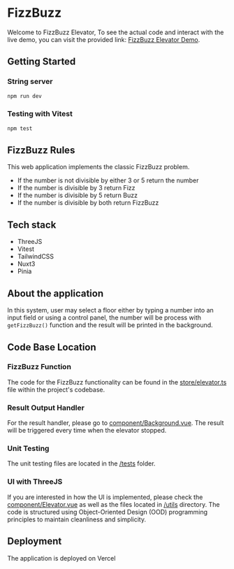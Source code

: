 # FizzBuzz

Welcome to FizzBuzz Elevator, To see the actual code and interact with the live demo, you can visit the provided link:  [FizzBuzz Elevator Demo](https://fizz-buzz-elevator.vercel.app).

## Getting Started
### String server
```zsh
npm run dev
```
### Testing with Vitest
```zsh
npm test
```

## FizzBuzz Rules
This web application implements the classic FizzBuzz problem.
- If the number is not divisible by either 3 or 5 return the number
- If the number is divisible by 3 return Fizz
- If the number is divisible by 5 return Buzz
- If the number is divisible by both return FizzBuzz

## Tech stack
- ThreeJS
- Vitest
- TailwindCSS
- Nuxt3
- Pinia

## About the application
In this system, user may select a floor either by typing a number into an input field or using a control panel, the number will be process with `getFizzBuzz()` function and the result will be printed in the background.


## Code Base Location

### FizzBuzz Function
The code for the FizzBuzz functionality can be found in the [store/elevator.ts](https://github.com/klhong124/FizzBuzz/blob/main/store/elevator.ts) file within the project's codebase.

### Result Output Handler

For the result handler, please go to [component/Background.vue](https://github.com/klhong124/FizzBuzz/blob/main/components/Background.vue). The result will be triggered every time when the elevator stopped.

### Unit Testing
The unit testing files are located in the [/tests](https://github.com/klhong124/FizzBuzz/tree/main/tests) folder.

### UI with ThreeJS
If you are interested in how the UI is implemented, please check the [component/Elevator.vue](https://github.com/klhong124/FizzBuzz/blob/main/components/Elevator.vue) as well as the files located in [/utils](https://github.com/klhong124/FizzBuzz/tree/main/utils) directory.
The code is structured using Object-Oriented Design (OOD) programming principles to maintain cleanliness and simplicity.


## Deployment
The application is deployed on Vercel


